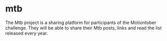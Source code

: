 # mtb
The Mtb project is a sharing platform for participants of the Motiontober challenge. They will be able to share their Mtb posts, links and read the list released every year.
